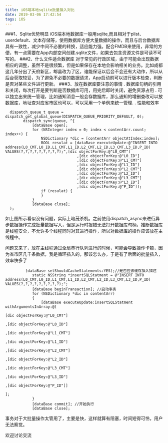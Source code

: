 ```yaml
---
title: iOS端本地sqlite批量插入对比
date: 2019-03-06 17:42:54
tags: iOS
---
```


###1、Sqlite优势明显
iOS端本地数据库一般用sqlite,而且相对于plist、userdefault、文本存储等，使用数据库方便大量数据的操作，而且与后台数据库具有一致性，减少中间不必要的转换，适应能力强。配合FMDB来使用，非常的方便，有一点需要在App内部空间创建.sqlite文件，如果去包含资源文件是可读不可写的。
###2、什么文件适合数据库
对于常见的行政区域，由于可能会出现数据相应的调整，虽然不是很频繁，但是如果保存在本地会影响相关的业务。比如成都这几年分出了天府新区，郫县改为了区，谁能保证以后会不会还有大动作，所以从后台获取较妥，为了避免不必要的数据请求，App启动前可以进行版本检查，判断是否对某些文件进行更新。
###3、放在数据库要注意的事情 
  . 数据库句柄的引用和关闭，每次打开是要判断是否数据库可用，用完后即时关闭，避免资源占用
  . 可以独立出来统一管理，比如通知消息一般会存数据库，那么通知的增删查改可以放数据库，地址查对应省市区也可以，可以采用一个单例来统一管理.
  . 性能和效率

      dispatch_queue_t queue = dispatch_get_global_queue(DISPATCH_QUEUE_PRIORITY_DEFAULT, 0);
            dispatch_sync(queue, ^{
                [dataBase open];
                for (NSInteger index = 0; index < contentArr.count; index++) {
                    NSDictionary *dic = [contentArr objectAtIndex:index];
                    BOOL resulat = [dataBase executeUpdate:@"INSERT INTO address(L0_CMT,L0_ID,L1_CMT,L1_ID,L2_CMT,L2_ID,L3_CMT,L3_ID,P_ID) VALUES(?,?,?,?,?,?,?,?,?);",[dic objectForKey:@"L0_CMT"]
                                    ,[dic objectForKey:@"L0_ID"]
                                    ,[dic objectForKey:@"L1_CMT"]
                                    ,[dic objectForKey:@"L1_ID"]
                                    ,[dic objectForKey:@"L2_CMT"]
                                    ,[dic objectForKey:@"L2_ID"]
                                    ,[dic objectForKey:@"L3_CMT"]
                                    ,[dic objectForKey:@"L3_ID"]
                                    ,[dic objectForKey:@"P_ID"]];
                    if (resulat) {
                    }
                }
                [dataBase close];
      );
如上图所示看似没有问题，实际上暗茂杀机。之前使用dispatch_async来进行异步数据操作完成批量数据写入，但是运行时报错无法打开数据库句柄，推断数据库是线程安全，不允许多个线程同时对其进行操作，所以对数据库的操作应该放在主线程中。

问题又来了，放在主线程通过全局串行队列进行的时候，可能会导致操作卡顿，因为省市区几千条数据，我是循环插入的，那该怎么办，于是有了后面的批量插入，效率快多了

             [dataBase setShouldCacheStatements:YES];//是否应该缓存插入描述
                static NSString *insertSQLStatment = @"INSERT INTO address(L0_CMT,L0_ID,L1_CMT,L1_ID,L2_CMT,L2_ID,L3_CMT,L3_ID,P_ID) VALUES(?,?,?,?,?,?,?,?,?);";
                [dataBase beginTransaction]; //启动事务
                for (NSDictionary *dic in contentArr)
                {
                    [dataBase executeUpdate:insertSQLStatment withArgumentsInArray:@[
                                                                                     [dic objectForKey:@"L0_CMT"]
                                                                                     ,[dic objectForKey:@"L0_ID"]
                                                                                      ,[dic objectForKey:@"L1_CMT"]
                                                                                     ,[dic objectForKey:@"L1_ID"]
                                                                                     ,[dic objectForKey:@"L2_CMT"]
                                                                                     ,[dic objectForKey:@"L2_ID"]
                                                                                     ,[dic objectForKey:@"L3_CMT"]
                                                                                     ,[dic objectForKey:@"L3_ID"]
                                                                                    ,[dic objectForKey:@"P_ID"]]
                                                                                     ];
                }
                [dataBase commit]; //开始执行
                [dataBase close];

事务对于大批量操作太管用了，主要是快，这样就算有阻塞，时间短得可怜，用户无法察觉。

欢迎讨论交流